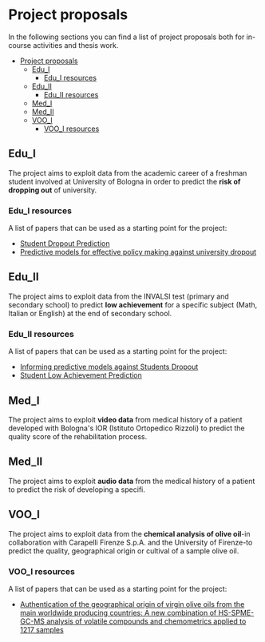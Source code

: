 # Project proposals

In the following sections you can find a list of project proposals both for in-course activities and thesis work.

- [Project proposals](#project-proposals)
  - [Edu\_I](#edu_i)
    - [Edu\_I resources](#edu_i-resources)
  - [Edu\_II](#edu_ii)
    - [Edu\_II resources](#edu_ii-resources)
  - [Med\_I](#med_i)
  - [Med\_II](#med_ii)
  - [VOO\_I](#voo_i)
    - [VOO\_I resources](#voo_i-resources)

## Edu_I

The project aims to exploit data from the academic career of a freshman student involved at University of Bologna in order to predict the **risk of dropping out** of university.

### Edu_I resources

A list of papers that can be used as a starting point for the project:

- [Student Dropout Prediction](../assets/delbonifro2020.pdf)
- [Predictive models for effective policy making against university dropout](../assets/zingaro2020.pdf)

## Edu_II

The project aims to exploit data from the INVALSI test (primary and secondary school) to predict **low achievement** for a specific subject (Math, Italian or English) at the end of secondary school.

### Edu_II resources

A list of papers that can be used as a starting point for the project:

- [Informing predictive models against Students Dropout](../assets/zanellati2022a.pdf)
- [Student Low Achievement Prediction](../assets/zanellati2022b.pdf)

## Med_I

The project aims to exploit **video data** from medical history of a patient developed with Bologna's IOR (Istituto Ortopedico Rizzoli) to predict the quality score of the rehabilitation process.

## Med_II

The project aims to exploit **audio data** from the medical history of a patient to predict the risk of developing a specifi.

## VOO_I

The project aims to exploit data from the **chemical analysis of olive oil**-in collaboration with Carapelli Firenze S.p.A. and the University of Firenze-to predict the quality, geographical origin or cultival of a sample olive oil.

### VOO_I resources

A list of papers that can be used as a starting point for the project:

- [Authentication of the geographical origin of virgin olive oils from the main worldwide producing countries: A new combination of HS-SPME-GC-MS analysis of volatile compounds and chemometrics applied to 1217 samples](../assets/cecchi(2020).pdf)

